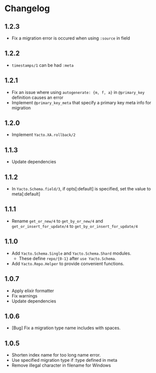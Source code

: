 # Changelog

## 1.2.3

- Fix a migration error is occured when using `:source` in field

## 1.2.2

- `timestamps/1` can be had `:meta`

## 1.2.1

- Fix an issue where using `autogenerate: {m, f, a}` in `@primary_key` definition causes an error
- Implement `@primary_key_meta` that specify a primary key meta info for migration

## 1.2.0

- Implement `Yacto.XA.rollback/2`

## 1.1.3

- Update dependencies

## 1.1.2

- In `Yacto.Schema.field/3`, if opts[:default] is specified, set the value to meta[:default]

## 1.1.1

- Rename `get_or_new/4` to `get_by_or_new/4` and `get_or_insert_for_update/4` to `get_by_or_insert_for_update/4`

## 1.1.0

- Add `Yacto.Schema.Single` and `Yacto.Schema.Shard` modules.
    - These define `repo/{0-1}` after `use Yacto.Schema`.
- Add `Yacto.Repo.Helper` to provide convenient functions.

## 1.0.7

- Apply elixir formatter
- Fix warnings
- Update dependencies

## 1.0.6

- [Bug] Fix a migration type name includes with spaces.

## 1.0.5

- Shorten index name for too long name error.
- Use specified migration type if :type defined in meta
- Remove illegal character in filename for Windows
